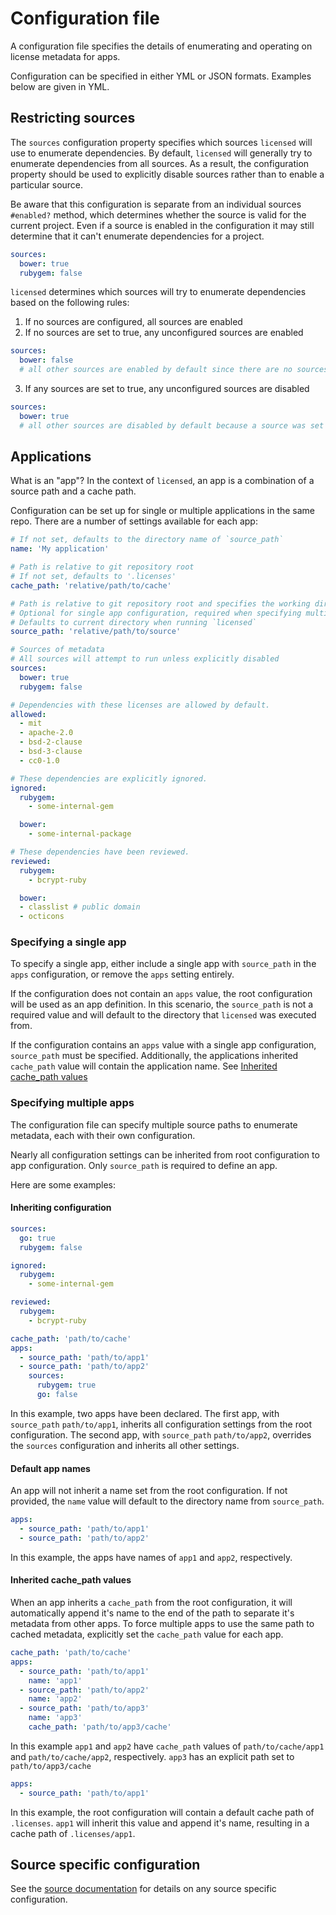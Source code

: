 # Configuration file

A configuration file specifies the details of enumerating and operating on license metadata for apps.

Configuration can be specified in either YML or JSON formats.  Examples below are given in YML.

## Restricting sources

The `sources` configuration property specifies which sources `licensed` will use to enumerate dependencies.
By default, `licensed` will generally try to enumerate dependencies from all sources.  As a result,
the configuration property should be used to explicitly disable sources rather than to enable a particular source.

Be aware that this configuration is separate from an individual sources `#enabled?` method, which determines
whether the source is valid for the current project.  Even if a source is enabled in the configuration
it may still determine that it can't enumerate dependencies for a project.

```yml
sources:
  bower: true
  rubygem: false
```

`licensed` determines which sources will try to enumerate dependencies based on the following rules:
1. If no sources are configured, all sources are enabled
2. If no sources are set to true, any unconfigured sources are enabled
```yml
sources:
  bower: false
  # all other sources are enabled by default since there are no sources set to true
```
3. If any sources are set to true, any unconfigured sources are disabled
```yml
sources:
  bower: true
  # all other sources are disabled by default because a source was set to true
```

## Applications

What is an "app"?  In the context of `licensed`, an app is a combination of a source path and a cache path.

Configuration can be set up for single or multiple applications in the same repo.  There are a number of settings available for each app:
```yml
# If not set, defaults to the directory name of `source_path`
name: 'My application'

# Path is relative to git repository root
# If not set, defaults to '.licenses'
cache_path: 'relative/path/to/cache'

# Path is relative to git repository root and specifies the working directory when enumerating dependencies
# Optional for single app configuration, required when specifying multiple apps
# Defaults to current directory when running `licensed`
source_path: 'relative/path/to/source'

# Sources of metadata
# All sources will attempt to run unless explicitly disabled
sources:
  bower: true
  rubygem: false

# Dependencies with these licenses are allowed by default.
allowed:
  - mit
  - apache-2.0
  - bsd-2-clause
  - bsd-3-clause
  - cc0-1.0

# These dependencies are explicitly ignored.
ignored:
  rubygem:
    - some-internal-gem

  bower:
    - some-internal-package

# These dependencies have been reviewed.
reviewed:
  rubygem:
    - bcrypt-ruby

  bower:
  - classlist # public domain
  - octicons
```

### Specifying a single app
To specify a single app, either include a single app with `source_path` in the `apps` configuration, or remove the `apps` setting entirely.

If the configuration does not contain an `apps` value, the root configuration will be used as an app definition.  In this scenario, the `source_path` is not a required value and will default to the directory that `licensed` was executed from.

If the configuration contains an `apps` value with a single app configuration, `source_path` must be specified.  Additionally, the applications inherited `cache_path` value will contain the application name.  See [Inherited cache_path values](#inherited_cache_path_values)

### Specifying multiple apps
The configuration file can specify multiple source paths to enumerate metadata, each with their own configuration.

Nearly all configuration settings can be inherited from root configuration to app configuration.  Only `source_path` is required to define an app.

Here are some examples:

#### Inheriting configuration
```yml
sources:
  go: true
  rubygem: false

ignored:
  rubygem:
    - some-internal-gem

reviewed:
  rubygem:
    - bcrypt-ruby

cache_path: 'path/to/cache'
apps:
  - source_path: 'path/to/app1'
  - source_path: 'path/to/app2'
    sources:
      rubygem: true
      go: false
```

In this example, two apps have been declared.  The first app, with `source_path` `path/to/app1`, inherits all configuration settings from the root configuration.  The second app, with `source_path` `path/to/app2`, overrides the `sources` configuration and inherits all other settings.

#### Default app names
An app will not inherit a name set from the root configuration.  If not provided, the `name` value will default to the directory name from `source_path`.
```yml
apps:
  - source_path: 'path/to/app1'
  - source_path: 'path/to/app2'
```

In this example, the apps have names of `app1` and `app2`, respectively.

#### Inherited cache_path values
When an app inherits a `cache_path` from the root configuration, it will automatically append it's name to the end of the path to separate it's metadata from other apps.  To force multiple apps to use the same path to cached metadata, explicitly set the `cache_path` value for each app.
```yml
cache_path: 'path/to/cache'
apps:
  - source_path: 'path/to/app1'
    name: 'app1'
  - source_path: 'path/to/app2'
    name: 'app2'
  - source_path: 'path/to/app3'
    name: 'app3'
    cache_path: 'path/to/app3/cache'
```

In this example `app1` and `app2` have `cache_path` values of `path/to/cache/app1` and `path/to/cache/app2`, respectively.  `app3` has an explicit path set to `path/to/app3/cache`

```yml
apps:
  - source_path: 'path/to/app1'
```

In this example, the root configuration will contain a default cache path of `.licenses`.  `app1` will inherit this value and append it's name, resulting in a cache path of `.licenses/app1`.

## Source specific configuration

See the [source documentation](./sources) for details on any source specific configuration.
